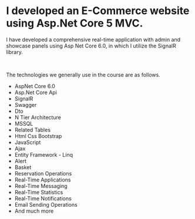 <h1>I developed an E-Commerce website using Asp.Net Core 5 MVC.</h1>
<p>I have developed a comprehensive real-time application with admin and showcase panels using Asp Net Core 6.0, in which I utilize the SignalR library.</p>
</br>
<p>The technologies we generally use in the course are as follows.</p>
<ul>
   <li>AspNet Core 6.0</li>
   <li>Asp.Net Core Api</li>
   <li>SignalR</li>
  <li>Swagger</li>
  <li>Dto</li>
  <li>N Tier Architecture</li>
  <li>MSSQL</li>
  <li>Related Tables</li>
  <li>Html Css Bootstrap</li>
  <li>JavaScript</li>
  <li>Ajax</li>
  <li>Entity Framework - Linq</li>
  <li>Alert</li>
  <li>Basket</li>
  <li>Reservation Operations</li>
  <li>Real-Time Applications</li>
  <li>Real-Time Messaging</li>
  <li>Real-Time Statistics</li>
  <li>Real-Time Notifications</li>
  <li>Email Sending Operations</li>
  <li>And much more</li>
</ul>  

